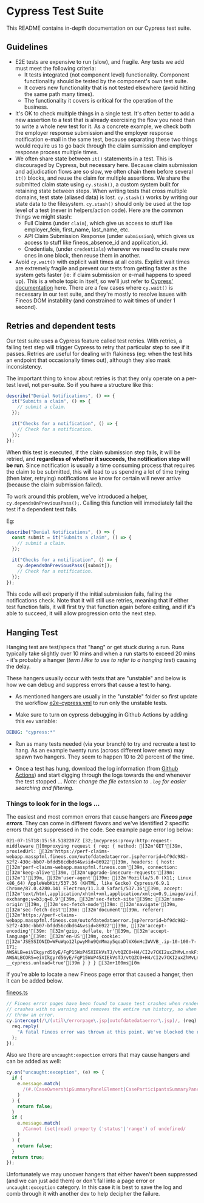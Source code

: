 # Cypress Test Suite

This README contains in-depth documentation on our Cypress test suite.

## Guidelines

- E2E tests are expensive to run (slow), and fragile. Any tests we add must meet the following criteria:
  - It tests integrated (not component level) functionality. Component functionality should be tested by the component's own test suite.
  - It covers new functionality that is not tested elsewhere (avoid hitting the same path many times).
  - The functionality it covers is critical for the operation of the business.
- It's OK to check multiple things in a single test. It's often better to add a new assertion to a test that is already exercising the flow you need than to write a whole new test for it. As a concrete example, we check both the employer response submission and the employer response notification e-mail in the same test, because separating these two things would require us to go back through the claim sumission and employer response process multiple times.
- We often share state between `it()` statements in a test. This is discouraged by Cypress, but necessary here. Because claim submission and adjudication flows are so slow, we often chain them before several `it()` blocks, and reuse the claim for multiple assertions. We share the submitted claim state using `cy.stash()`, a custom system built for retaining state between steps. When writing tests that cross multiple domains, test state (aliased data) is lost. `cy.stash()` works by writing our state data to the filesystem. `cy.stash()` should only be used at the top level of a test (never in helpers/action code). Here are the common things we might stash:
  - Full Claims (under `claim`), which give us access to stuff like employer_fein, first_name, last_name, etc.
  - API Claim Submission Response (under `submission`), which gives us access to stuff like fineos_absence_id and application_id.
  - Credentials, (under `credentials`) wherever we need to create new ones in one block, then reuse them in another.
- Avoid `cy.wait()` with explicit wait times at all costs. Explicit wait times are extremely fragile and prevent our tests from getting faster as the system gets faster (ie: if claim submission or e-mail happens to speed up). This is a whole topic in itself, so we'll just refer to [Cypress' documentation](https://docs.cypress.io/guides/core-concepts/retry-ability.html) here. There are a few cases where `cy.wait()` is necessary in our test suite, and they're mostly to resolve issues with Fineos DOM instability (and constrained to wait times of under 1 second).

## Retries and dependent tests

Our test suite uses a Cypress feature called test retries. With retries, a failing test step will trigger Cypress to retry that particular step to see if it passes. Retries are useful for dealing with flakiness (eg: when the test hits an endpoint that occasionally times out), although they also mask inconsistency.

The important thing to know about retries is that they only operate on a per-test level, not per-suite. So if you have a structure like this:

```typescript
describe("Denial Notifications", () => {
  it("Submits a claim", () => {
    // submit a claim.
  });

  it("Checks for a notification", () => {
    // Check for a notification.
  });
});
```

When this test is executed, if the claim submission step fails, it will be retried, and **regardless of whether it succeeds, the notification step will be run**. Since notification is usually a time consuming process that requires the claim to be submitted, this will lead to us spending a lot of time trying (then later, retrying) notifications we know for certain will never arrive (because the claim submission failed).

To work around this problem, we've introduced a helper, `cy.dependsOnPreviousPass();`. Calling this function will immediately fail the test if a dependent test fails.

Eg:

```typescript
describe("Denial Notifications", () => {
  const submit = it("Submits a claim", () => {
    // submit a claim.
  });

  it("Checks for a notification", () => {
    cy.dependsOnPreviousPass([submit]);
    // Check for a notification.
  });
});
```

This code will exit properly if the initial submission fails, failing the notifications check. Note that it will still use retries, meaning that if either test function fails, it will first try that function again before exiting, and if it's able to succeed, it will allow progression onto the next step.

## Hanging Test

Hanging test are test/specs that "hang" or get stuck during a run. Runs typically take slightly over 10 mins and when a run starts to exceed 20 mins - it's probably a hanger (_term I like to use to refer to a hanging test_) causing the delay.

These hangers usually occur with tests that are "unstable" and below is how we can debug and suppress errors that cause a test to hang.

- As mentioned hangers are usually in the "unstable" folder so first update the workflow [e2e-cypress.yml](e2e-cypress.yml) to run only the unstable tests.

- Make sure to turn on cypress debugging in Github Actions by adding this `env` variable:

```yml
DEBUG: "cypress:*"
```

- Run as many tests needed (via your branch) to try and recreate a test to hang. As an example twenty runs (across different lower envs) may spawn two hangers. They seem to happen 10 to 20 percent of the time.

- Once a test has hung, download the log information (from [Github Actions](https://github.com/EOLWD/pfml/runs/3087590445?check_suite_focus=true)) and start digging through the logs towards the end whenever the test stopped ... _Note: change the file extension to `.log` for easier searching and filtering._

<h3>Things to look for in the logs ...</h3>

The easiest and most common errors that cause hangers are _**Fineos page errors**_. They can come in different flavors and we've identified 2 specific errors that get suppressed in the code. See example page error log below:

```log
021-07-15T18:15:58.5182207Z [32;1mcypress:proxy:http:request-middleware [0mproxying request { req: { method: [32m'GET'[39m, proxiedUrl: [32m'https://perf-claims-webapp.masspfml.fineos.com/outofdatedataerror.jsp?errorid=bf9dc982-52f2-430c-bb07-bfdd56cdbd64&vsid=86922'[39m, headers: { host: [32m'perf-claims-webapp.masspfml.fineos.com'[39m, connection: [32m'keep-alive'[39m, [32m'upgrade-insecure-requests'[39m: [32m'1'[39m, [32m'user-agent'[39m: [32m'Mozilla/5.0 (X11; Linux x86_64) AppleWebKit/537.36 (KHTML, like Gecko) Cypress/6.9.1 Chrome/87.0.4280.141 Electron/11.3.0 Safari/537.36'[39m, accept: [32m'text/html,application/xhtml+xml,application/xml;q=0.9,image/avif,image/webp,image/apng,*/*;q=0.8,application/signed-exchange;v=b3;q=0.9'[39m, [32m'sec-fetch-site'[39m: [32m'same-origin'[39m, [32m'sec-fetch-mode'[39m: [32m'navigate'[39m, [32m'sec-fetch-dest'[39m: [32m'document'[39m, referer: [32m'https://perf-claims-webapp.masspfml.fineos.com/outofdatedataerror.jsp?errorid=bf9dc982-52f2-430c-bb07-bfdd56cdbd64&vsid=86922'[39m, [32m'accept-encoding'[39m: [32m'gzip, deflate, br'[39m, [32m'accept-language'[39m: [32m'en-US'[39m, cookie: [32m'JSESSIONID=WFuWqo12lpwyMhu9QnMmay5qoaDlVX6nHcIWVVB_.ip-10-100-7-171; AWSALB=eiVIkgyrd56yE/FgP15WxP45XIEkVsTJ/vtQZC0+H4/CI2v7CKI2uxZhMvLnnkFimxoCbWR8mlzFaojx5jNq2JKk5d+2UrggcShTwqoxxcpQ2klsrzMllOz7uUWF; AWSALBCORS=eiVIkgyrd56yE/FgP15WxP45XIEkVsTJ/vtQZC0+H4/CI2v7CKI2uxZhMvLnnkFimxoCbWR8mlzFaojx5jNq2JKk5d+2UrggcShTwqoxxcpQ2klsrzMllOz7uUWF; __cypress.unload=true'[39m } } } [32m+100ms[0m
```

If you're able to locate a new Fineos page error that caused a hanger, then it can be added below.

[fineos.ts](fineos.ts)

```typescript
// Fineos error pages have been found to cause test crashes when rendered. This is very hard to debug, as Cypress
// crashes with no warning and removes the entire run history, so when a Fineos error page is detected, we instead
// throw an error.
cy.intercept(/\/(util\/errorpage\.jsp|outofdatedataerror\.jsp)/, (req) => {
  req.reply(
    "A fatal Fineos error was thrown at this point. We've blocked the rendering of this page to prevent test crashes"
  );
});
```

Also we there are `uncaught:expection` errors that may cause hangers and can be added as well:

```typescript
cy.on("uncaught:exception", (e) => {
  if (
    e.message.match(
      /(#.(CaseOwnershipSummaryPanelElement|CaseParticipantsSummaryPanelElement)|panelsdrilldown|startHeartbeatMonitorForPage)/
    )
  ) {
    return false;
  }
  if (
    e.message.match(
      /Cannot (set|read) property ('status'|'range') of undefined/
    )
  ) {
    return false;
  }
  return true;
});
```

Unfortunately we may uncover hangers that either haven't been suppressed (and we can just add them) or don't fall into a page error or `uncaught:exception` category. In this case it is best to save the log and comb through it with another dev to help decipher the failure.
